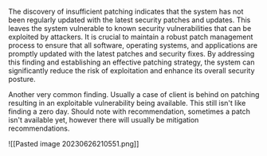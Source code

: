 The discovery of insufficient patching indicates that the system has not been regularly updated with the latest security patches and updates. This leaves the system vulnerable to known security vulnerabilities that can be exploited by attackers. It is crucial to maintain a robust patch management process to ensure that all software, operating systems, and applications are promptly updated with the latest patches and security fixes. By addressing this finding and establishing an effective patching strategy, the system can significantly reduce the risk of exploitation and enhance its overall security posture.



Another very common finding. Usually a case of client is behind on patching resulting in an exploitable vulnerability being available. This still isn't like finding a zero day. Should note with recommendation, sometimes a patch isn't available yet, however there will usually be mitigation recommendations.

![[Pasted image 20230626210551.png]]



